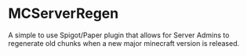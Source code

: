 # MCServerRegen
A simple to use Spigot/Paper plugin that allows for Server Admins to regenerate old chunks when a new major minecraft version is released.
